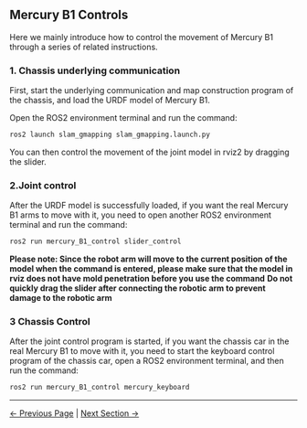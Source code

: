 ## Mercury B1 Controls

Here we mainly introduce how to control the movement of Mercury B1 through a series of related instructions.

### 1. Chassis underlying communication

First, start the underlying communication and map construction program of the chassis, and load the URDF model of Mercury B1.

Open the ROS2 environment terminal and run the command:

```bash
ros2 launch slam_gmapping slam_gmapping.launch.py
```

You can then control the movement of the joint model in rviz2 by dragging the slider.

### 2.Joint control

After the URDF model is successfully loaded, if you want the real Mercury B1 arms to move with it, you need to open another ROS2 environment terminal and run the command:

```bash
ros2 run mercury_B1_control slider_control
```

**Please note: Since the robot arm will move to the current position of the model when the command is entered, please make sure that the model in rviz does not have mold penetration before you use the command**
**Do not quickly drag the slider after connecting the robotic arm to prevent damage to the robotic arm**

### 3 Chassis Control

After the joint control program is started, if you want the chassis car in the real Mercury B1 to move with it, you need to start the keyboard control program of the chassis car, open a ROS2 environment terminal, and then run the command:

```bash
ros2 run mercury_B1_control mercury_keyboard
```

---

[← Previous Page](11.2.3-Rviz2Introduction.md) | [Next Section →](../..)
